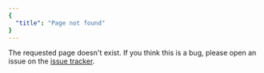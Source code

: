 ```yaml
---
{
  "title": "Page not found"
}
---
```


The requested page doesn't exist. If you think this is a bug, please open an
issue on the [issue tracker](https://github.com/inko-lang/website/issues).
